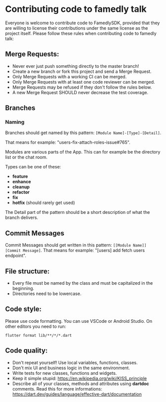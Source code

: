 # Contributing code to famedly talk

Everyone is welcome to contribute code to FamedlySDK, provided that they are willing to license their contributions under the same license as the project itself.
Please follow these rules when contributing code to famedly talk:

## Merge Requests:
- Never ever just push something directly to the master branch!
- Create a new branch or fork this project and send a Merge Request.
- Only Merge Requests with a working CI can be merged.
- Only Merge Requests with at least one code reviewer can be merged.
- Merge Requests may be refused if they don't follow the rules below.
- A new Merge Request SHOULD never decrease the test coverage.

## Branches
### Naming

Branches should get named by this pattern: `[Module Name]-[Type]-[Detail]`.

That means for example: "users-fix-attach-roles-issue#765".

Modules are various parts of the App. This can for example be the directory list or the chat room.

Types can be one of these:
- **feature**
- **enhance**
- **cleanup**
- **refactor**
- **fix**
- **hotfix** (should rarely get used)

The Detail part of the pattern should be a short description of what the branch delivers.

## Commit Messages

Commit Messages should get written in this pattern: `[[Module Name]] [Commit Message]`.
That means for example: "[users] add fetch users endpoint".


## File structure:
- Every file must be named by the class and must be capitalized in the beginning.
- Directories need to be lowercase.

## Code style:
Please use code formatting. You can use VSCode or Android Studio. On other editors you need to run:
```
flutter format lib/**/*/*.dart
```

## Code quality:
- Don't repeat yourself! Use local variables, functions, classes.
- Don't mix UI and business logic in the same environment.
- Write tests for new classes, functions and widgets.
- Keep it simple stupid: https://en.wikipedia.org/wiki/KISS_principle
- Describe all of your classes, methods and attributes using **dartdoc** comments. Read this for more informations: https://dart.dev/guides/language/effective-dart/documentation
